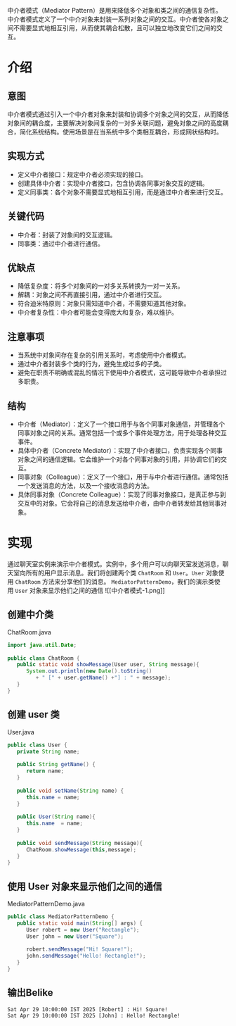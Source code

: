 中介者模式（Mediator Pattern）是用来降低多个对象和类之间的通信复杂性。
中介者模式定义了一个中介对象来封装一系列对象之间的交互。中介者使各对象之间不需要显式地相互引用，从而使其耦合松散，且可以独立地改变它们之间的交互。

# 介绍
## 意图
中介者模式通过引入一个中介者对象来封装和协调多个对象之间的交互，从而降低对象间的耦合度，主要解决对象间复杂的一对多关联问题，避免对象之间的高度耦合，简化系统结构。使用场景是在当系统中多个类相互耦合，形成网状结构时。

## 实现方式
- 定义中介者接口：规定中介者必须实现的接口。
- 创建具体中介者：实现中介者接口，包含协调各同事对象交互的逻辑。
- 定义同事类：各个对象不需要显式地相互引用，而是通过中介者来进行交互。

## 关键代码
- 中介者：封装了对象间的交互逻辑。
- 同事类：通过中介者进行通信。

## 优缺点
- 降低复杂度：将多个对象间的一对多关系转换为一对一关系。
- 解耦：对象之间不再直接引用，通过中介者进行交互。
- 符合迪米特原则：对象只需知道中介者，不需要知道其他对象。
- 中介者复杂性：中介者可能会变得庞大和复杂，难以维护。

## 注意事项
- 当系统中对象间存在复杂的引用关系时，考虑使用中介者模式。
- 通过中介者封装多个类的行为，避免生成过多的子类。
- 避免在职责不明确或混乱的情况下使用中介者模式，这可能导致中介者承担过多职责。

## 结构
- 中介者（Mediator）：定义了一个接口用于与各个同事对象通信，并管理各个同事对象之间的关系。通常包括一个或多个事件处理方法，用于处理各种交互事件。
- 具体中介者（Concrete Mediator）：实现了中介者接口，负责实现各个同事对象之间的通信逻辑。它会维护一个对各个同事对象的引用，并协调它们的交互。
- 同事对象（Colleague）：定义了一个接口，用于与中介者进行通信。通常包括一个发送消息的方法，以及一个接收消息的方法。
- 具体同事对象（Concrete Colleague）：实现了同事对象接口，是真正参与到交互中的对象。它会将自己的消息发送给中介者，由中介者转发给其他同事对象。

# 实现
通过聊天室实例来演示中介者模式。实例中，多个用户可以向聊天室发送消息，聊天室向所有的用户显示消息。我们将创建两个类 `ChatRoom` 和 `User`。`User` 对象使用 `ChatRoom` 方法来分享他们的消息。
`MediatorPatternDemo`，我们的演示类使用 `User` 对象来显示他们之间的通信
![[中介者模式-1.png]]

## 创建中介类
ChatRoom.java
```java
import java.util.Date;
 
public class ChatRoom {
   public static void showMessage(User user, String message){
      System.out.println(new Date().toString()
         + " [" + user.getName() +"] : " + message);
   }
}
```

## 创建 user 类
User.java
```java
public class User {
   private String name;
 
   public String getName() {
      return name;
   }
 
   public void setName(String name) {
      this.name = name;
   }
 
   public User(String name){
      this.name  = name;
   }
 
   public void sendMessage(String message){
      ChatRoom.showMessage(this,message);
   }
}
```

## 使用 User 对象来显示他们之间的通信
MediatorPatternDemo.java
```java
public class MediatorPatternDemo {
   public static void main(String[] args) {
      User robert = new User("Rectangle");
      User john = new User("Square");
 
      robert.sendMessage("Hi! Square!");
      john.sendMessage("Hello! Rectangle!");
   }
}
```

## 输出Belike
```text
Sat Apr 29 10:00:00 IST 2025 [Robert] : Hi! Square!
Sat Apr 29 10:00:00 IST 2025 [John] : Hello! Rectangle!
```